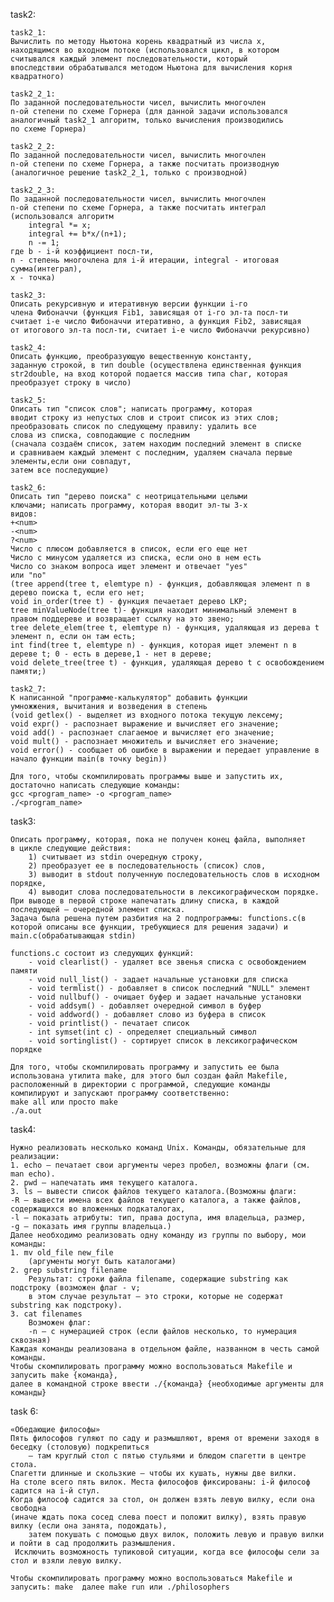 task2:

    task2_1:
    Вычислить по методу Ньютона корень квадратный из числа x,
    находящимся во входном потоке (использовался цикл, в котором 
    считывался каждый элемент последовательности, который
    впоследствии обрабатывался методом Ньютона для вычисления корня
    квадратного)

    task2_2_1:
    По заданной последовательности чисел, вычислить многочлен
    n-ой степени по схеме Горнера (для данной задачи использовался
    аналогичный task2_1 алгоритм, только вычисления производились
    по схеме Горнера)

    task2_2_2:
    По заданной последовательности чисел, вычислить многочлен
    n-ой степени по схеме Горнера, а также посчитать производную 
    (аналогичное решение task2_2_1, только с производной)

    task2_2_3:
    По заданной последовательности чисел, вычислить многочлен
    n-ой степени по схеме Горнера, а также посчитать интеграл
    (использовался алгоритм  
        integral *= x;
        integral += b*x/(n+1);
        n -= 1;
    где b - i-й коэффициент посл-ти, 
    n - степень многочлена для i-й итерации, integral - итоговая сумма(интеграл), 
    x - точка)
	
    task2_3:
    Описать рекурсивную и итеративную версии функции i-го
    члена Фибоначчи (функция Fib1, зависящая от i-го эл-та посл-ти
    считает i-е число Фибоначчи итеративно, а функция Fib2, зависящая
    от итогового эл-та посл-ти, считает i-е число Фибоначчи рекурсивно)

    task2_4:
    Описать функцию, преобразующую вещественную константу, 
    заданную строкой, в тип double (осуществлена единственная функция
    str2double, на вход которой подается массив типа char, которая 
    преобразует строку в число)
	
	task2_5:
    Описать тип "список слов"; написать программу, которая
    вводит строку из непустых слов и строит список из этих слов;
    преобразовать список по следующему правилу: удалить все
    слова из списка, совподающие с последним
    (сначала создаём список, затем находим последний элемент в списке 
    и сравниваем каждый элемент с последним, удаляем сначала первые элементы,если они совпадут,
    затем все последующие)
    
	task2_6:
    Описать тип "дерево поиска" с неотрицательными целыми
    ключами; написать программу, которая вводит эл-ты 3-х
    видов:
    +<num>
    -<num>
    ?<num>
    Число с плюсом добавляется в список, если его еще нет
    Число с минусом удаляется из списка, если оно в нем есть
    Число со знаком вопроса ищет элемент и отвечает "yes"
    или "no"
    (tree append(tree t, elemtype n) - функция, добавляющая элемент n в дерево поиска t, если его нет;
    void in_order(tree t) - функция печаетает дерево LKP;
    tree minValueNode(tree t)- функция находит минимальный элемент в правом поддереве и возвращает ссылку на это звено;
    tree delete_elem(tree t, elemtype n) - функция, удаляющая из дерева t элемент n, если он там есть;
    int find(tree t, elemtype n) - функция, которая ищет элемент n в дереве t; 0 - есть в дереве,1 - нет в дереве;
    void delete_tree(tree t) - функция, удаляющая дерево t с освобождением памяти;)

    task2_7:
    К написанной "программе-калькулятор" добавить функции
    умножжения, вычитания и возведения в степень
    (void getlex() - выделяет из входного потока текущую лексему;
    void expr() - распознает выражение и вычисляет его значение;
    void add() - распознает слагаемое и вычисляет его значение;
    void mult() - распознает множитель и вычисляет его значение;
    void error() - сообщает об ошибке в выражении и передает управление в начало функции main(в точку begin))

    Для того, чтобы скомпилировать программы выше и запустить их, 
    достаточно написать следующие команды:
    gcc <program_name> -o <program_name>
    ./<program_name>
	
task3:

    Описать программу, которая, пока не получен конец файла, выполняет 
    в цикле следующие действия:
        1) cчитывает из stdin очередную строку,
        2) преобразует ее в последовательность (список) слов,
        3) выводит в stdout полученную последовательность слов в исходном порядке,
        4) выводит слова последовательности в лексикографическом порядке.
    При выводе в первой строке напечатать длину списка, в каждой последующей – очередной элемент списка.
    Задача была решена путем разбития на 2 подпрограммы: functions.c(в 
    которой описаны все функции, требующиеся для решения задачи) и
    main.c(обрабатывающая stdin)

    functions.c состоит из следующих функций:
        - void clearlist() - удаляет все звенья списка с освобождением памяти
        - void null_list() - задает начальные установки для списка
        - void termlist() - добавляет в список последний "NULL" элемент
        - void nullbuf() - очищает буфер и задает начальные установки
        - void addsym() - добавляет очередной символ в буфер
        - void addword() - добавляет слово из буфера в список
        - void printlist() - печатает список
        - int symset(int c) - определяет специальный символ
        - void sortinglist() - сортирует список в лексикографическом порядке
    
    Для того, чтобы скомпилировать программу и запустить ее была
    использована утилита make, для этого был создан файл Makefile,
    расположенный в директории с программой, следующие команды
    компилируют и запускают прoграмму соответственно:
    make all или просто make
	./a.out
task4:

    Нужно реализовать несколько команд Unix. Команды, обязательные для реализации:
    1. echo – печатает свои аргументы через пробел, возможны флаги (см. man echo). 
    2. pwd – напечатать имя текущего каталога.
    3. ls – вывести список файлов текущего каталога.(Возможны флаги:
    -R – вывести имена всех файлов текущего каталога, а также файлов, содержащихся во вложенных подкаталогах,
    -l – показать атрибуты: тип, права доступа, имя владельца, размер,
    -g – показать имя группы владельца.)
    Далее необходимо реализовать одну команду из группы по выбору, мои команды:
    1. mv old_file new_file 
        (аргументы могут быть каталогами)
    2. grep substring filename
        Результат: строки файла filename, содержащие substring как подстроку (возможен флаг - v; 
        в этом случае результат – это строки, которые не содержат substring как подстроку).
    3. cat filenames
        Возможен флаг:
        -n – с нумерацией строк (если файлов несколько, то нумерация сквозная)
    Каждая команды реализована в отдельном файле, названном в честь самой команды.
    Чтобы скомпилировать программу можно воспользоваться Makefile и запусить make {команда}, 
    далее в командной строке ввести ./{команда} {необходимые аргументы для команды}
task 6:
    
    «Обедающие философы»
    Пять философов гуляют по саду и размышляют, время от времени заходя в беседку (столовую) подкрепиться 
        — там круглый стол с пятью стульями и блюдом спагетти в центре стола. 
    Спагетти длинные и скользкие — чтобы их кушать, нужны две вилки. 
    На столе всего пять вилок. Места философов фиксированы: i-й философ садится на i-й стул. 
    Когда философ садится за стол, он должен взять левую вилку, если она свободна 
    (иначе ждать пока сосед слева поест и положит вилку), взять правую вилку (если она занята, подождать), 
        затем покушать с помощью двух вилок, положить левую и правую вилки и пойти в сад продолжить размышления.
     Исключить возможность тупиковой ситуации, когда все философы сели за стол и взяли левую вилку.
    
    Чтобы скомпилировать программу можно воспользоваться Makefile и запусить: make  далее make run или ./philosophers
